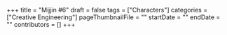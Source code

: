 +++
title = "Mijjin #6"
draft = false
tags = ["Characters"]
categories = ["Creative Engineering"]
pageThumbnailFile = ""
startDate = ""
endDate = ""
contributors = []
+++
